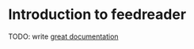 # Introduction to feedreader

TODO: write [great documentation](http://jacobian.org/writing/what-to-write/)
